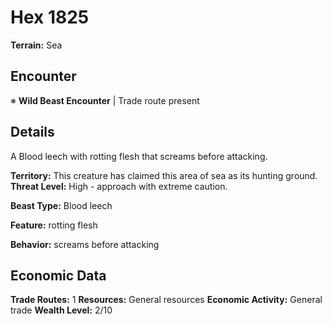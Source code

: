 # Hex 1825

**Terrain:** Sea

## Encounter
※ **Wild Beast Encounter** | Trade route present

## Details
A Blood leech with rotting flesh that screams before attacking.

**Territory:** This creature has claimed this area of sea as its hunting ground.
**Threat Level:** High - approach with extreme caution.

**Beast Type:** Blood leech

**Feature:** rotting flesh

**Behavior:** screams before attacking

## Economic Data
**Trade Routes:** 1
**Resources:** General resources
**Economic Activity:** General trade
**Wealth Level:** 2/10
